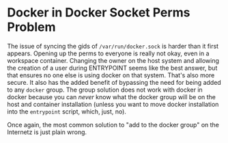# Docker in Docker Socket Perms Problem

The issue of syncing the gids of `/var/run/docker.sock` is harder than it
first appears. Opening up the perms to everyone is really not okay, even
in a workspace container. Changing the owner on the host system and
allowing the creation of a user during ENTRYPOINT seems like the best
answer, but that ensures no one else is using docker on that system.
That's also more secure. It also has the added benefit of bypassing the
need for being added to any `docker` group. The group solution does not
work with docker in docker because you can *never* know what the docker
group will be on the host and container installation (unless you want to
move docker installation into the `entrypoint` script, which, just, no).

Once again, the most common solution to "add to the docker group" on the
Internetz is just plain wrong.
